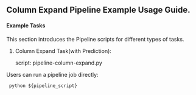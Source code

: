 ## Column Expand Pipeline Example Usage Guide.

#### Example Tasks

This section introduces the Pipeline scripts for different types of tasks.

1. Column Expand Task(with Prediction):

    script: pipeline-column-expand.py

Users can run a pipeline job directly:

     python ${pipeline_script}